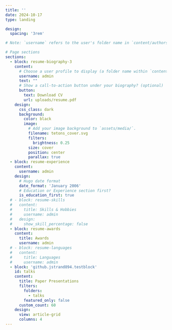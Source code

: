 ```yaml
---
title: ''
date: 2024-10-17
type: landing

design:
  spacing: '3rem'

# Note: `username` refers to the user's folder name in `content/authors/`

# Page sections
sections:
  - block: resume-biography-3
    content:
      # Choose a user profile to display (a folder name within `content/authors/`)
      username: admin
      text: ""
      # Show a call-to-action button under your biography? (optional)
      button:
        text: Download CV
        url: uploads/resume.pdf
    design:
      css_class: dark
      background:
        color: black
        image:
          # Add your image background to `assets/media/`.
          filename: tetons_cover.svg
          filters:
            brightness: 0.25
          size: cover
          position: center
          parallax: true
  - block: resume-experience
    content:
      username: admin
    design:
      # Hugo date format
      date_format: 'January 2006'
      # Education or Experience section first?
      is_education_first: true
  # - block: resume-skills
  #   content:
  #     title: Skills & Hobbies
  #     username: admin
  #   design:
  #     show_skill_percentage: false
  - block: resume-awards
    content:
      title: Awards
      username: admin
  # - block: resume-languages
  #   content:
  #     title: Languages
  #     username: admin
  - block: 'github.jstrand894.testblock'
    id: talks
    content:
      title: Paper Presentations
      filters:
        folders:
          - talks
        featured_only: false
      custom_count: 60
    design:
      view: article-grid
      columns: 4
---
```


